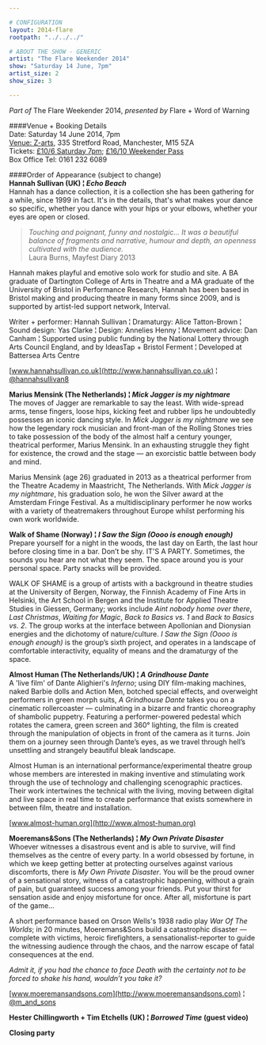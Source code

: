 ```yaml
---

# CONFIGURATION
layout: 2014-flare
rootpath: "../../../"

# ABOUT THE SHOW - GENERIC
artist: "The Flare Weekender 2014"
show: "Saturday 14 June, 7pm"
artist_size: 2
show_size: 3

---
```

*Part of* The Flare Weekender 2014, *presented by* Flare + Word of Warning       
     
####Venue + Booking Details        
Date: Saturday 14 June 2014, 7pm     
[Venue: Z-arts](http://www.z-arts.org/about-us/getting-here), 335 Stretford Road, Manchester, M15 5ZA      
Tickets: [£10/6 Saturday 7pm](http://www.z-arts.org/events/flare-2014-sat-eve); [£16/10 Weekender Pass](http://www.z-arts.org/events/flare-2014-friday/)     
Box Office Tel: 0161 232 6089    

####Order of Appearance (subject to change)      
**Hannah Sullivan (UK) ¦ *Echo Beach***              
Hannah has a dance collection, it is a collection she has been gathering for a while, since 1999 in fact. It's in the details, that's what makes your dance so specific, whether you dance with your hips or your elbows, whether your eyes are open or closed.         
                        
>*Touching and poignant, funny and nostalgic… It was a beautiful balance of fragments and narrative, humour and depth, an openness cultivated with the audience.*<br> Laura Burns, Mayfest Diary 2013                 
                     
Hannah makes playful and emotive solo work for studio and site. A BA graduate of Dartington College of Arts in Theatre and a MA graduate of the University of Bristol in Performance Research, Hannah has been based in Bristol making and producing theatre in many forms since 2009, and is supported by artist-led support network, Interval.                 
              
Writer + performer: Hannah Sullivan ¦ Dramaturgy: Alice Tatton-Brown ¦ Sound design: Yas Clarke ¦ Design: Annelies Henny ¦ Movement advice: Dan Canham ¦ Supported using public funding by the National Lottery through Arts Council England, and by IdeasTap + Bristol Ferment ¦ Developed at Battersea Arts Centre
               
[www.hannahsullivan.co.uk](http://www.hannahsullivan.co.uk) ¦ [@hannahsullivan8](http://twitter.com/hannahsullivan8)             
                                            
**Marius Mensink (The Netherlands) ¦ *Mick Jagger is my nightmare***                 
The moves of Jagger are remarkable to say the least. With wide-spread arms, tense fingers, loose hips, kicking feet and rubber lips he undoubtedly possesses an iconic dancing style. In *Mick Jagger is my nightmare* we see how the legendary rock musician and front-man of the Rolling Stones tries to take possession of the body of the almost half a century younger, theatrical performer, Marius Mensink. In an exhausting struggle they fight for existence, the crowd and the stage — an exorcistic battle between body and mind.                   
                 
Marius Mensink (age 26) graduated in 2013 as a theatrical performer from the Theatre Academy in Maastricht, The Netherlands. With *Mick Jagger is my nightmare*, his graduation solo, he won the Silver award at the Amsterdam Fringe Festival. As a multidisciplinary performer he now works with a variety of theatremakers throughout Europe whilst performing his own work worldwide.                 
                               
**Walk of Shame (Norway) ¦ *I Saw the Sign (Oooo is enough enough)***              
Prepare yourself for a night in the woods, the last day on Earth, the last hour before closing time in a bar. Don’t be shy. IT'S A PARTY. Sometimes, the sounds you hear are not what they seem. The space around you is your personal space. Party snacks will be provided.                      
                  
WALK OF SHAME is a group of artists with a background in theatre studies at the University of Bergen, Norway, the Finnish Academy of Fine Arts in Helsinki, the Art School in Bergen and the Institute for Applied Theatre Studies in Giessen, Germany; works include *Aint nobody home over there*, *Last Christmas*, *Waiting for Magic*, *Back to Basics vs. 1* and *Back to Basics vs. 2*. The group works at the interface between Apollonian and Dionysian energies and the dichotomy of nature/culture. *I Saw the Sign (Oooo is enough enough)* is the group’s sixth project, and operates in a landscape of comfortable interactivity, equality of means and the dramaturgy of the space.                
                  
**Almost Human (The Netherlands/UK) ¦ *A Grindhouse Dante***                     
A 'live film' of Dante Alighieri's *Inferno*; using DIY film-making machines, naked Barbie dolls and Action Men, botched special effects, and overweight performers in green morph suits, *A Grindhouse Dante* takes you on a cinematic rollercoaster — culminating in a bizarre and frantic choreography of shambolic puppetry. Featuring a performer-powered pedestal which rotates the camera, green screen and 360° lighting, the film is created through the manipulation of objects in front of the camera as it turns. Join them on a journey seen through Dante’s eyes, as we travel through hell’s unsettling and strangely beautiful bleak landscape.                   
                       
Almost Human is an international performance/experimental theatre group whose members are interested in making inventive and stimulating work through the use of technology and challenging scenographic practices. Their work intertwines the technical with the living, moving between digital and live space in real time to create performance that exists somewhere in between film, theatre and installation.                
                       
[www.almost-human.org](http://www.almost-human.org)                

**Moeremans&Sons (The Netherlands) ¦ *My Own Private Disaster***              
Whoever witnesses a disastrous event and is able to survive, will find themselves as the centre of every party. In a world obsessed by fortune, in which we keep getting better at protecting ourselves against various discomforts, there is *My Own Private Disaster*. You will be the proud owner of a sensational story, witness of a catastrophic happening, without a grain of pain, but guaranteed success among your friends. Put your thirst for sensation aside and enjoy misfortune for once. After all, misfortune is part of the game…            
                     
A short performance based on Orson Wells's 1938 radio play *War Of The Worlds*; in 20 minutes, Moeremans&Sons build a catastrophic disaster — complete with victims, heroic firefighters, a sensationalist-reporter to guide the witnessing audience through the chaos, and the narrow escape of fatal consequences at the end.        
                   
*Admit it, if you had the chance to face Death with the certainty not to be forced to shake his hand, wouldn’t you take it?*
                             
[www.moeremansandsons.com](http://www.moeremansandsons.com) ¦ [@m_and_sons](http://twitter.com/m_and_sons)              
                    
**Hester Chillingworth + Tim Etchells (UK) ¦ *Borrowed Time* (guest video)**         
        
**Closing party**
